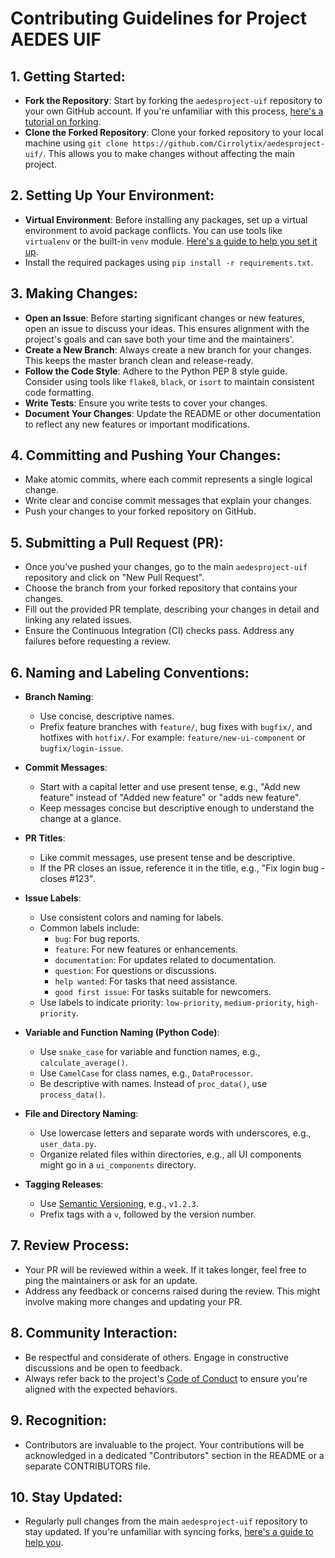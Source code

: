 # Contributing Guidelines for Project AEDES UIF

## 1. **Getting Started**:
- **Fork the Repository**: Start by forking the `aedesproject-uif` repository to your own GitHub account. If you're unfamiliar with this process, [here's a tutorial on forking](https://docs.github.com/en/get-started/quickstart/fork-a-repo).
- **Clone the Forked Repository**: Clone your forked repository to your local machine using `git clone https://github.com/Cirrolytix/aedesproject-uif/`. This allows you to make changes without affecting the main project.

## 2. **Setting Up Your Environment**:
- **Virtual Environment**: Before installing any packages, set up a virtual environment to avoid package conflicts. You can use tools like `virtualenv` or the built-in `venv` module. [Here's a guide to help you set it up](https://docs.python.org/3/tutorial/venv.html).
- Install the required packages using `pip install -r requirements.txt`.

## 3. **Making Changes**:
- **Open an Issue**: Before starting significant changes or new features, open an issue to discuss your ideas. This ensures alignment with the project's goals and can save both your time and the maintainers'.
- **Create a New Branch**: Always create a new branch for your changes. This keeps the master branch clean and release-ready.
- **Follow the Code Style**: Adhere to the Python PEP 8 style guide. Consider using tools like `flake8`, `black`, or `isort` to maintain consistent code formatting.
- **Write Tests**: Ensure you write tests to cover your changes.
- **Document Your Changes**: Update the README or other documentation to reflect any new features or important modifications.

## 4. **Committing and Pushing Your Changes**:
- Make atomic commits, where each commit represents a single logical change.
- Write clear and concise commit messages that explain your changes.
- Push your changes to your forked repository on GitHub.

## 5. **Submitting a Pull Request (PR)**:
- Once you've pushed your changes, go to the main `aedesproject-uif` repository and click on "New Pull Request".
- Choose the branch from your forked repository that contains your changes.
- Fill out the provided PR template, describing your changes in detail and linking any related issues.
- Ensure the Continuous Integration (CI) checks pass. Address any failures before requesting a review.

## 6. **Naming and Labeling Conventions**:

- **Branch Naming**:
  - Use concise, descriptive names.
  - Prefix feature branches with `feature/`, bug fixes with `bugfix/`, and hotfixes with `hotfix/`. For example: `feature/new-ui-component` or `bugfix/login-issue`.

- **Commit Messages**:
  - Start with a capital letter and use present tense, e.g., "Add new feature" instead of "Added new feature" or "adds new feature".
  - Keep messages concise but descriptive enough to understand the change at a glance.

- **PR Titles**:
  - Like commit messages, use present tense and be descriptive.
  - If the PR closes an issue, reference it in the title, e.g., "Fix login bug - closes #123".

- **Issue Labels**:
  - Use consistent colors and naming for labels.
  - Common labels include:
    - `bug`: For bug reports.
    - `feature`: For new features or enhancements.
    - `documentation`: For updates related to documentation.
    - `question`: For questions or discussions.
    - `help wanted`: For tasks that need assistance.
    - `good first issue`: For tasks suitable for newcomers.
  - Use labels to indicate priority: `low-priority`, `medium-priority`, `high-priority`.

- **Variable and Function Naming (Python Code)**:
  - Use `snake_case` for variable and function names, e.g., `calculate_average()`.
  - Use `CamelCase` for class names, e.g., `DataProcessor`.
  - Be descriptive with names. Instead of `proc_data()`, use `process_data()`.

- **File and Directory Naming**:
  - Use lowercase letters and separate words with underscores, e.g., `user_data.py`.
  - Organize related files within directories, e.g., all UI components might go in a `ui_components` directory.

- **Tagging Releases**:
  - Use [Semantic Versioning](https://semver.org/), e.g., `v1.2.3`.
  - Prefix tags with a `v`, followed by the version number.

## 7. **Review Process**:
- Your PR will be reviewed within a week. If it takes longer, feel free to ping the maintainers or ask for an update.
- Address any feedback or concerns raised during the review. This might involve making more changes and updating your PR.

## 8. **Community Interaction**:
- Be respectful and considerate of others. Engage in constructive discussions and be open to feedback.
- Always refer back to the project's [Code of Conduct](CODE_OF_CONDUCT.md) to ensure you're aligned with the expected behaviors.

## 9. **Recognition**:
- Contributors are invaluable to the project. Your contributions will be acknowledged in a dedicated "Contributors" section in the README or a separate CONTRIBUTORS file.

## 10. **Stay Updated**:
- Regularly pull changes from the main `aedesproject-uif` repository to stay updated. If you're unfamiliar with syncing forks, [here's a guide to help you](https://docs.github.com/en/pull-requests/collaborating-with-pull-requests/working-with-forks/syncing-a-fork).



